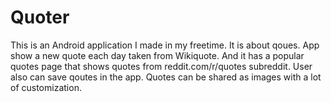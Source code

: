 # Quoter

This is an Android application I made in my freetime. It is about qoues. App show a new quote each day taken from Wikiquote. And it has a popular quotes page that shows quotes from reddit.com/r/quotes subreddit. User also can save qoutes in the app. Quotes can be shared as images with a lot of customization.
